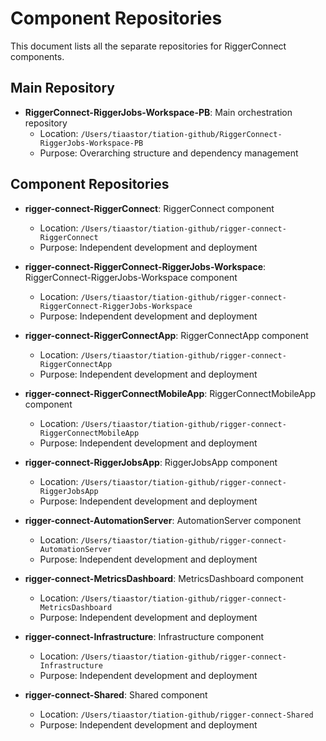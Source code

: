 # Component Repositories

This document lists all the separate repositories for RiggerConnect components.

## Main Repository
- **RiggerConnect-RiggerJobs-Workspace-PB**: Main orchestration repository
  - Location: `/Users/tiaastor/tiation-github/RiggerConnect-RiggerJobs-Workspace-PB`
  - Purpose: Overarching structure and dependency management

## Component Repositories

- **rigger-connect-RiggerConnect**: RiggerConnect component
  - Location: `/Users/tiaastor/tiation-github/rigger-connect-RiggerConnect`
  - Purpose: Independent development and deployment

- **rigger-connect-RiggerConnect-RiggerJobs-Workspace**: RiggerConnect-RiggerJobs-Workspace component
  - Location: `/Users/tiaastor/tiation-github/rigger-connect-RiggerConnect-RiggerJobs-Workspace`
  - Purpose: Independent development and deployment

- **rigger-connect-RiggerConnectApp**: RiggerConnectApp component
  - Location: `/Users/tiaastor/tiation-github/rigger-connect-RiggerConnectApp`
  - Purpose: Independent development and deployment

- **rigger-connect-RiggerConnectMobileApp**: RiggerConnectMobileApp component
  - Location: `/Users/tiaastor/tiation-github/rigger-connect-RiggerConnectMobileApp`
  - Purpose: Independent development and deployment

- **rigger-connect-RiggerJobsApp**: RiggerJobsApp component
  - Location: `/Users/tiaastor/tiation-github/rigger-connect-RiggerJobsApp`
  - Purpose: Independent development and deployment

- **rigger-connect-AutomationServer**: AutomationServer component
  - Location: `/Users/tiaastor/tiation-github/rigger-connect-AutomationServer`
  - Purpose: Independent development and deployment

- **rigger-connect-MetricsDashboard**: MetricsDashboard component
  - Location: `/Users/tiaastor/tiation-github/rigger-connect-MetricsDashboard`
  - Purpose: Independent development and deployment

- **rigger-connect-Infrastructure**: Infrastructure component
  - Location: `/Users/tiaastor/tiation-github/rigger-connect-Infrastructure`
  - Purpose: Independent development and deployment

- **rigger-connect-Shared**: Shared component
  - Location: `/Users/tiaastor/tiation-github/rigger-connect-Shared`
  - Purpose: Independent development and deployment

